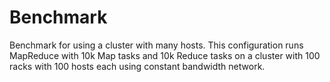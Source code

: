 # Benchmark

Benchmark for using a cluster with many hosts. This configuration runs MapReduce with 10k Map tasks and 10k Reduce tasks on a cluster with 100 racks with 100 hosts each using constant bandwidth network.
